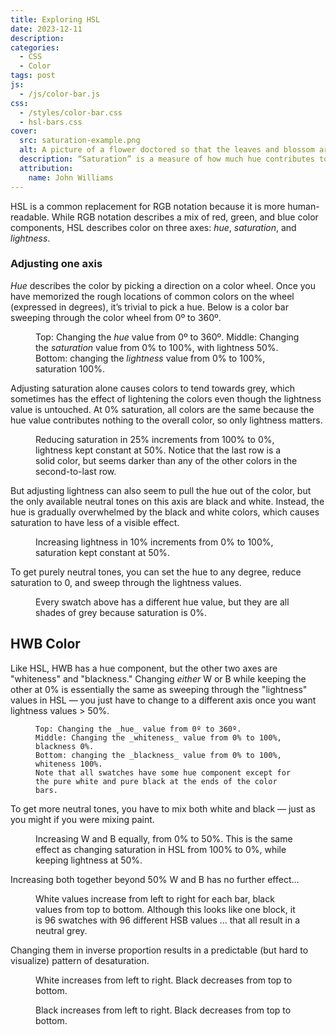 ```yaml
---
title: Exploring HSL
date: 2023-12-11
description:
categories:
  - CSS
  - Color
tags: post
js:
  - /js/color-bar.js
css:
  - /styles/color-bar.css
  - hsl-bars.css
cover:
  src: saturation-example.png
  alt: A picture of a flower doctored so that the leaves and blossom are brilliant green and purple on the left, but fade into shades of grey on the right.
  description: “Saturation” is a measure of how much hue contributes to a color. Here is a picture of a Guzmania Bromeliad (I think) with saturation decreasing from left to right.
  attribution:
    name: John Williams
---
```


HSL is a common replacement for RGB notation because it is more human-readable. While RGB notation describes a mix of red, green, and blue color components, HSL describes color on three axes: _hue_, _saturation_, and _lightness_.

### Adjusting one axis

_Hue_ describes the color by picking a direction on a color wheel. Once you have memorized the rough locations of common colors on the wheel (expressed in degrees), it’s trivial to pick a hue. Below is a color bar sweeping through the color wheel from 0º to 360º.

<figure>
<color-bar numswatches="16" class="hsl hue" style="margin-bottom: 1rem;"></color-bar>
<color-bar numswatches="16" class="hsl saturation" style="margin-bottom: 1rem;"></color-bar>
<color-bar numswatches="16" class="hsl lightness" style="margin-bottom: 1rem;"></color-bar>
<figcaption>

  Top: Changing the _hue_ value from 0º to 360º.
  Middle: Changing the _saturation_ value from 0% to 100%, with lightness 50%.
  Bottom: changing the _lightness_ value from 0% to 100%, saturation 100%.

</figcaption>
</figure>

Adjusting saturation alone causes colors to tend towards grey, which sometimes has the effect of lightening the colors even though the lightness value is untouched. At 0% saturation, all colors are the same because the hue value contributes nothing to the overall color, so only lightness matters.

<figure>
  <color-bar numswatches="16" class="hsl hue" style="--s: 100%"></color-bar>
  <color-bar numswatches="16" class="hsl hue" style="--s: 75%"></color-bar>
  <color-bar numswatches="16" class="hsl hue" style="--s: 50%"></color-bar>
  <color-bar numswatches="16" class="hsl hue" style="--s: 25%"></color-bar>
  <color-bar numswatches="16" class="hsl hue" style="--s: 0%"></color-bar>
  <figcaption>
    Reducing saturation in 25% increments from 100% to 0%, lightness kept constant
    at 50%. Notice that the last row is a solid color, but seems darker than any
    of the other colors in the second-to-last row.
  </figcaption>
</figure>

But adjusting lightness can also seem to pull the hue out of the color, but the only available neutral tones on this axis are black and white. Instead, the hue is gradually overwhelmed by the black and white colors, which causes saturation to have less of a visible effect.

<figure>
  <color-bar numswatches="16" class="hsl hue" style="--l: 0%"></color-bar>
  <color-bar numswatches="16" class="hsl hue" style="--l: 10%"></color-bar>
  <color-bar numswatches="16" class="hsl hue" style="--l: 20%"></color-bar>
  <color-bar numswatches="16" class="hsl hue" style="--l: 30%"></color-bar>
  <color-bar numswatches="16" class="hsl hue" style="--l: 40%"></color-bar>
  <color-bar numswatches="16" class="hsl hue" style="--l: 50%"></color-bar>
  <color-bar numswatches="16" class="hsl hue" style="--l: 60%"></color-bar>
  <color-bar numswatches="16" class="hsl hue" style="--l: 70%"></color-bar>
  <color-bar numswatches="16" class="hsl hue" style="--l: 80%"></color-bar>
  <color-bar numswatches="16" class="hsl hue" style="--l: 100%"></color-bar>
  <figcaption>
    Increasing lightness in 10% increments from 0% to 100%, saturation kept constant
    at 50%.
  </figcaption>
</figure>

To get purely neutral tones, you can set the hue to any degree, reduce saturation to 0, and sweep through the lightness values.

<figure>
  <color-bar numswatches="16" class="hsl lightness" style="--s: 0%"></color-bar>
  <color-bar numswatches="16" class="hsl hue" style="--l: 25%"></color-bar>
  <figcaption>
    Every swatch above has a different hue value, but they are all shades of
    grey because saturation is 0%.
  </figcaption>
</figure>

## HWB Color

Like HSL, HWB has a hue component, but the other two axes are "whiteness" and "blackness." Changing _either_ W or B while keeping the other at 0% is essentially the same as sweeping through the "lightness" values in HSL — you just have to change to a different axis once you want lightness values > 50%.

<figure>
  <color-bar numswatches="16" class="hwb hue" style="margin-bottom: 1rem;"></color-bar>
  <color-bar numswatches="16" class="hwb whiteness" style="margin-bottom: 1rem;"></color-bar>
  <color-bar numswatches="16" class="hwb blackness" style="margin-bottom: 1rem;"></color-bar>
  <figcaption>

    Top: Changing the _hue_ value from 0º to 360º.
    Middle: Changing the _whiteness_ value from 0% to 100%, blackness 0%.
    Bottom: changing the _blackness_ value from 0% to 100%, whiteness 100%.
    Note that all swatches have some hue component except for the pure white and pure black at the ends of the color bars.

  </figcaption>
</figure>

To get more neutral tones, you have to mix both white and black — just as you might if you were mixing paint.

<figure>
  <color-bar numswatches="16" class="hwb hue" style="--w: 0%; --b: 0%"></color-bar>
  <color-bar numswatches="16" class="hwb hue" style="--w: 10%; --b: 10%"></color-bar>
  <color-bar numswatches="16" class="hwb hue" style="--w: 20%; --b: 20%"></color-bar>
  <color-bar numswatches="16" class="hwb hue" style="--w: 30%; --b: 30%"></color-bar>
  <color-bar numswatches="16" class="hwb hue" style="--w: 40%; --b: 40%"></color-bar>
  <color-bar numswatches="16" class="hwb hue" style="--w: 50%; --b: 50%; margin-bottom: 1rem;"></color-bar>
  <figcaption>
    Increasing W and B equally, from 0% to 50%. This is the same effect as changing
    saturation in HSL from 100% to 0%, while keeping lightness at 50%.
  </figcaption>
</figure>

Increasing both together beyond 50% W and B has no further effect…

<figure>
  <color-bar numswatches="16" class="hwb hue" style="--w: 50%; --b: 50%"></color-bar>
  <color-bar numswatches="16" class="hwb hue" style="--w: 60%; --b: 60%"></color-bar>
  <color-bar numswatches="16" class="hwb hue" style="--w: 70%; --b: 70%"></color-bar>
  <color-bar numswatches="16" class="hwb hue" style="--w: 80%; --b: 80%"></color-bar>
  <color-bar numswatches="16" class="hwb hue" style="--w: 90%; --b: 90%"></color-bar>
  <color-bar numswatches="16" class="hwb hue" style="--w: 100%; --b: 100%"></color-bar>
  <figcaption>
    White values increase from left to right for each bar, black values from top to bottom.
    Although this looks like one block, it is 96 swatches with 96 different HSB values … that
    all result in a neutral grey.
  </figcaption>
</figure>

Changing them in inverse proportion results in a predictable (but hard to visualize) pattern of desaturation.

<figure>
  <color-bar numswatches="16" class="hwb whiteness" style="--b: 100%"></color-bar>
  <color-bar numswatches="16" class="hwb whiteness" style="--b: 80%"></color-bar>
  <color-bar numswatches="16" class="hwb whiteness" style="--b: 60%"></color-bar>
  <color-bar numswatches="16" class="hwb whiteness" style="--b: 40%"></color-bar>
  <color-bar numswatches="16" class="hwb whiteness" style="--b: 20%"></color-bar>
  <color-bar numswatches="16" class="hwb whiteness" style="--b: 0%"></color-bar>
  <figcaption>
    White increases from left to right. Black decreases from top to bottom.
  </figcaption>
</figure>

<figure>
  <color-bar numswatches="16" class="hwb blackness" style="--w: 100%"></color-bar>
  <color-bar numswatches="16" class="hwb blackness" style="--w: 80%"></color-bar>
  <color-bar numswatches="16" class="hwb blackness" style="--w: 60%"></color-bar>
  <color-bar numswatches="16" class="hwb blackness" style="--w: 40%"></color-bar>
  <color-bar numswatches="16" class="hwb blackness" style="--w: 20%"></color-bar>
  <color-bar numswatches="16" class="hwb blackness" style="--w: 0%"></color-bar>
  <figcaption>
    Black increases from left to right. Black decreases from top to bottom.
  </figcaption>
</figure>
